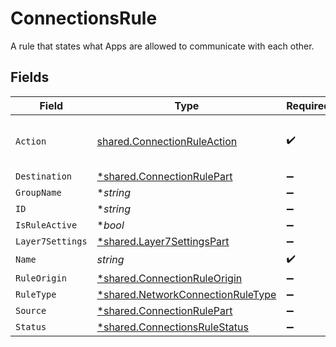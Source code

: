 # ConnectionsRule

A rule that states what Apps are allowed to communicate with each other.


## Fields

| Field                                                                                 | Type                                                                                  | Required                                                                              | Description                                                                           |
| ------------------------------------------------------------------------------------- | ------------------------------------------------------------------------------------- | ------------------------------------------------------------------------------------- | ------------------------------------------------------------------------------------- |
| `Action`                                                                              | [shared.ConnectionRuleAction](../../models/shared/connectionruleaction.md)            | :heavy_check_mark:                                                                    | ENCRYPT is not allowed in default rule                                                |
| `Destination`                                                                         | [*shared.ConnectionRulePart](../../models/shared/connectionrulepart.md)               | :heavy_minus_sign:                                                                    | N/A                                                                                   |
| `GroupName`                                                                           | **string*                                                                             | :heavy_minus_sign:                                                                    | N/A                                                                                   |
| `ID`                                                                                  | **string*                                                                             | :heavy_minus_sign:                                                                    | N/A                                                                                   |
| `IsRuleActive`                                                                        | **bool*                                                                               | :heavy_minus_sign:                                                                    | N/A                                                                                   |
| `Layer7Settings`                                                                      | [*shared.Layer7SettingsPart](../../models/shared/layer7settingspart.md)               | :heavy_minus_sign:                                                                    | N/A                                                                                   |
| `Name`                                                                                | *string*                                                                              | :heavy_check_mark:                                                                    | N/A                                                                                   |
| `RuleOrigin`                                                                          | [*shared.ConnectionRuleOrigin](../../models/shared/connectionruleorigin.md)           | :heavy_minus_sign:                                                                    | N/A                                                                                   |
| `RuleType`                                                                            | [*shared.NetworkConnectionRuleType](../../models/shared/networkconnectionruletype.md) | :heavy_minus_sign:                                                                    | N/A                                                                                   |
| `Source`                                                                              | [*shared.ConnectionRulePart](../../models/shared/connectionrulepart.md)               | :heavy_minus_sign:                                                                    | N/A                                                                                   |
| `Status`                                                                              | [*shared.ConnectionsRuleStatus](../../models/shared/connectionsrulestatus.md)         | :heavy_minus_sign:                                                                    | N/A                                                                                   |